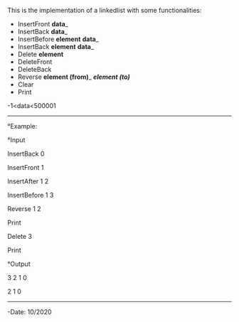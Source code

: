 This is the implementation of a linkedlist with some functionalities: 
- InsertFront __data___   
- InsertBack __data___
- InsertBefore __element__ __data___
- InsertBack __element__ __data___
- Delete __element__
- DeleteFront 
- DeleteBack
- Reverse __element (from)___   ___element (to)___
- Clear
- Print

 -1<data<500001
 
------------
°Example:

°Input

InsertBack 0

InsertFront 1

InsertAfter 1 2

InsertBefore 1 3

Reverse 1 2 

Print

Delete 3

Print


°Output

3 2 1 0 

2 1 0 

---------
-Date: 10/2020
